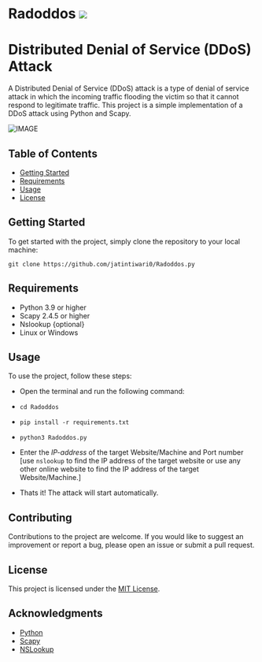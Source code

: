 # Radoddos <img src = 'https://i.postimg.cc/N05gQ7y0/banner.png'></img>
# Distributed Denial of Service (DDoS) Attack

A Distributed Denial of Service (DDoS) attack is a type of denial of service attack in which the incoming traffic flooding the victim so that it cannot respond to legitimate traffic. This project is a simple implementation of a DDoS attack using Python and Scapy.


![IMAGE](https://i.postimg.cc/N05gQ7y0/banner.png)

## Table of Contents

- [Getting Started](#getting-started)
- [Requirements](#requirements)
- [Usage](#usage)
- [License](#license)

## Getting Started

To get started with the project, simply clone the repository to your local machine:

```
git clone https://github.com/jatintiwari0/Radoddos.py
```

## Requirements

- Python 3.9 or higher
- Scapy 2.4.5 or higher
- Nslookup {optional}
- Linux or Windows

## Usage

To use the project, follow these steps:

- Open the terminal and run the following command:
- `cd Radoddos`
- `pip install -r requirements.txt`
- `python3 Radoddos.py`

- Enter the _IP-address_ of the target Website/Machine and Port number [use `nslookup` to find the IP address of the target website or use any other online website to find the IP address of the target Website/Machine.]
- Thats it! The attack will start automatically.

## Contributing

Contributions to the project are welcome. If you would like to suggest an improvement or report a bug, please open an issue or submit a pull request.

## License

This project is licensed under the [MIT License](https://opensource.org/licenses/MIT).

## Acknowledgments

- [Python](https://www.python.org/)
- [Scapy](https://scapy.net/)
- [NSLookup](https://www.nslookup.io/)
